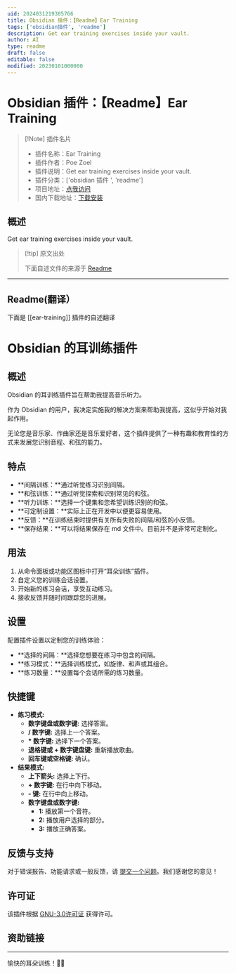 ```yaml
---
uid: 2024031219305766
title: Obsidian 插件：【Readme】Ear Training
tags: ['obsidian插件', 'readme']
description: Get ear training exercises inside your vault.
author: AI
type: readme
draft: false
editable: false
modified: 20230101000000
---
```


# Obsidian 插件：【Readme】Ear Training

> [!Note] 插件名片
> - 插件名称：Ear Training
> - 插件作者：Poe Zoel
> - 插件说明：Get ear training exercises inside your vault.
> - 插件分类：['obsidian 插件 ', 'readme']
> - 项目地址：[点我访问](https://github.com/shiwer/ear-training-obsidian-plugin)
> - 国内下载地址：[下载安装](https://pkmer.cn/products/plugin/pluginMarket/?ear-training)

## 概述

Get ear training exercises inside your vault.

> [!tip] 原文出处
>
>下面自述文件的来源于 [Readme](https://ghproxy.net/https://raw.githubusercontent.com/shiwer/ear-training-obsidian-plugin/main/README.md)

---

## Readme(翻译）

下面是 [[ear-training]] 插件的自述翻译

# Obsidian 的耳训练插件

## 概述

Obsidian 的耳训练插件旨在帮助我提高音乐听力。

作为 Obsidian 的用户，我决定实施我的解决方案来帮助我提高，这似乎开始对我起作用。

无论您是音乐家、作曲家还是音乐爱好者，这个插件提供了一种有趣和教育性的方式来发展您识别音程、和弦的能力。

## 特点

- **间隔训练：**通过听觉练习识别间隔。
- **和弦训练：**通过听觉探索和识别常见的和弦。
- **听力训练：**选择一个键集和您希望训练识别的和弦。
- **可定制设置：**实际上正在开发中以便更容易使用。
- **反馈：**在训练结束时提供有关所有失败的间隔/和弦的小反馈。
- **保存结果：**可以将结果保存在 md 文件中。目前并不是非常可定制化。

## 用法

1. 从命令面板或功能区图标中打开“耳朵训练”插件。
2. 自定义您的训练会话设置。
3. 开始新的练习会话，享受互动练习。
4. 接收反馈并随时间跟踪您的进展。

## 设置

配置插件设置以定制您的训练体验：

- **选择的间隔：**选择您想要在练习中包含的间隔。
- **练习模式：**选择训练模式，如旋律、和声或其组合。
- **练习数量：**设置每个会话所需的练习数量。

## 快捷键

- **练习模式:**
	- **数字键盘或数字键:** 选择答案。
    - **/ 数字键:** 选择上一个答案。
    - **\* 数字键:** 选择下一个答案。
	- **退格键或 + 数字键盘键:** 重新播放歌曲。
	- **回车键或空格键:** 确认。
- **结果模式:**
	- **上下箭头:** 选择上下行。
	- **+ 数字键:** 在行中向下移动。
	- **- 键:** 在行中向上移动。
	- **数字键盘或数字键:**
		- **1:** 播放第一个音符。
		- **2:** 播放用户选择的部分。
		- **3:** 播放正确答案。

## 反馈与支持

对于错误报告、功能请求或一般反馈，请 [提交一个问题](https://github.com/shiwer/ear-training-obsidian-plugin/issues)。我们感谢您的意见！

## 许可证

该插件根据 [GNU-3.0许可证](LICENSE.txt) 获得许可。

## 资助链接

---

愉快的耳朵训练！🎵✨
